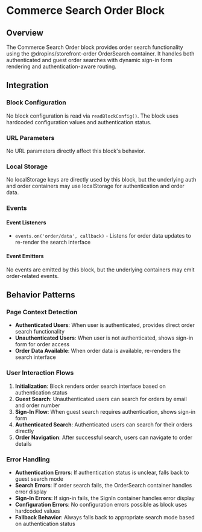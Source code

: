 # Commerce Search Order Block

## Overview

The Commerce Search Order block provides order search functionality using the @dropins/storefront-order OrderSearch container. It handles both authenticated and guest order searches with dynamic sign-in form rendering and authentication-aware routing.

## Integration

### Block Configuration

No block configuration is read via `readBlockConfig()`. The block uses hardcoded configuration values and authentication status.

### URL Parameters

No URL parameters directly affect this block's behavior.

### Local Storage

No localStorage keys are directly used by this block, but the underlying auth and order containers may use localStorage for authentication and order data.

### Events

#### Event Listeners

- `events.on('order/data', callback)` - Listens for order data updates to re-render the search interface

#### Event Emitters

No events are emitted by this block, but the underlying containers may emit order-related events.

## Behavior Patterns

### Page Context Detection

- **Authenticated Users**: When user is authenticated, provides direct order search functionality
- **Unauthenticated Users**: When user is not authenticated, shows sign-in form for order access
- **Order Data Available**: When order data is available, re-renders the search interface

### User Interaction Flows

1. **Initialization**: Block renders order search interface based on authentication status
2. **Guest Search**: Unauthenticated users can search for orders by email and order number
3. **Sign-In Flow**: When guest search requires authentication, shows sign-in form
4. **Authenticated Search**: Authenticated users can search for their orders directly
5. **Order Navigation**: After successful search, users can navigate to order details

### Error Handling

- **Authentication Errors**: If authentication status is unclear, falls back to guest search mode
- **Search Errors**: If order search fails, the OrderSearch container handles error display
- **Sign-In Errors**: If sign-in fails, the SignIn container handles error display
- **Configuration Errors**: No configuration errors possible as block uses hardcoded values
- **Fallback Behavior**: Always falls back to appropriate search mode based on authentication status

